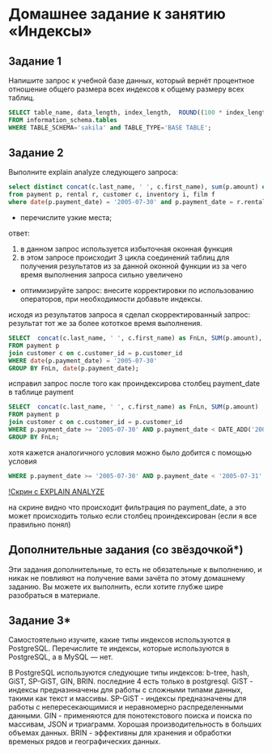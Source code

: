 # Домашнее задание к занятию «Индексы»

## Задание 1

Напишите запрос к учебной базе данных, который вернёт процентное отношение общего размера всех индексов к общему размеру всех таблиц.

```SQL
SELECT table_name, data_length, index_length,  ROUND((100 * index_length) / data_length) as percent
FROM information_schema.tables
WHERE TABLE_SCHEMA='sakila' and TABLE_TYPE='BASE TABLE';
```

## Задание 2

Выполните explain analyze следующего запроса:

```sql
select distinct concat(c.last_name, ' ', c.first_name), sum(p.amount) over (partition by c.customer_id, f.title)
from payment p, rental r, customer c, inventory i, film f
where date(p.payment_date) = '2005-07-30' and p.payment_date = r.rental_date and r.customer_id = c.customer_id and i.inventory_id = r.inventory_id
```

- перечислите узкие места;

ответ:

1. в данном запрос используется избыточная оконная функция
2. в этом запросе происходит 3 цикла соединений таблиц для получения результатов из за данной оконной функции из за чего время выполнения запроса сильно увеличено

- оптимизируйте запрос: внесите корректировки по использованию операторов, при необходимости добавьте индексы.

исходя из результатов запроса я сделал скорректированный запрос: результат тот же за более кототкое время выполнения.

```SQL
SELECT  concat(c.last_name, ' ', c.first_name) as FnLn, SUM(p.amount), date(p.payment_date) as dt
FROM payment p
join customer c on c.customer_id = p.customer_id
WHERE date(p.payment_date) = '2005-07-30'
GROUP BY FnLn, date(p.payment_date);
```

исправил запрос после того как проиндексирова столбец payment_date в таблице payment

```SQL
SELECT  concat(c.last_name, ' ', c.first_name) as FnLn, SUM(p.amount)
FROM payment p
join customer c on c.customer_id = p.customer_id
WHERE p.payment_date >= '2005-07-30' AND p.payment_date < DATE_ADD('2005-07-30', INTERVAL 1 DAY)
GROUP BY FnLn;
```

хотя кажется аналогичного условия можно было добится с помощью условия 

```SQL
WHERE p.payment_date >= '2005-07-30' AND p.payment_date < '2005-07-31'
```

[!Скрин с EXPLAIN ANALYZE](https://github.com/bosozu/homeworks/blob/main/12-05/task2.jpg)

на скрине видно что происходит фильтрация по payment_date, а это может происходить только если столбец проиндексирован (если я все правильно понял)

## Дополнительные задания (со звёздочкой*)
Эти задания дополнительные, то есть не обязательные к выполнению, и никак не повлияют на получение вами зачёта по этому домашнему заданию. Вы можете их выполнить, если хотите глубже шире разобраться в материале.

## Задание 3*

Самостоятельно изучите, какие типы индексов используются в PostgreSQL. Перечислите те индексы, которые используются в PostgreSQL, а в MySQL — нет.

В PostgreSQL используются следующие типы индексов: b-tree, hash, GiST, SP-GiST, GIN, BRIN.
последние 4 есть только в postgresql.
GiST - индексы предназнначены для работы с сложными типами данных, такими как текст и массивы.
SP-GiST - индексы предназначены для работы с непересекающимися и неравномерно распределенными данными.
GIN - применяются для понотекстового поиска и поиска по массивам, JSON и триаграмм. Хорошая производительность в больших объемах данных.
BRIN - эффективны для хранения и обработки временых рядов и географических данных.
